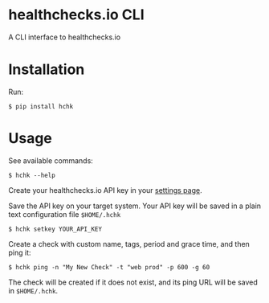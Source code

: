 # healthchecks.io CLI

A CLI interface to healthchecks.io


# Installation

Run:

    $ pip install hchk


# Usage

See available commands:

    $ hchk --help

Create your healthchecks.io API key in your
[settings page](https://healthchecks.io/accounts/profile/).

Save the API key on your target system. Your API key will be saved
in a plain text configuration file `$HOME/.hchk`

    $ hchk setkey YOUR_API_KEY

Create a check with custom name, tags, period and grace time, and then ping
it:

    $ hchk ping -n "My New Check" -t "web prod" -p 600 -g 60

The check will be created if it does not exist, and its ping URL
will be saved in `$HOME/.hchk`.

